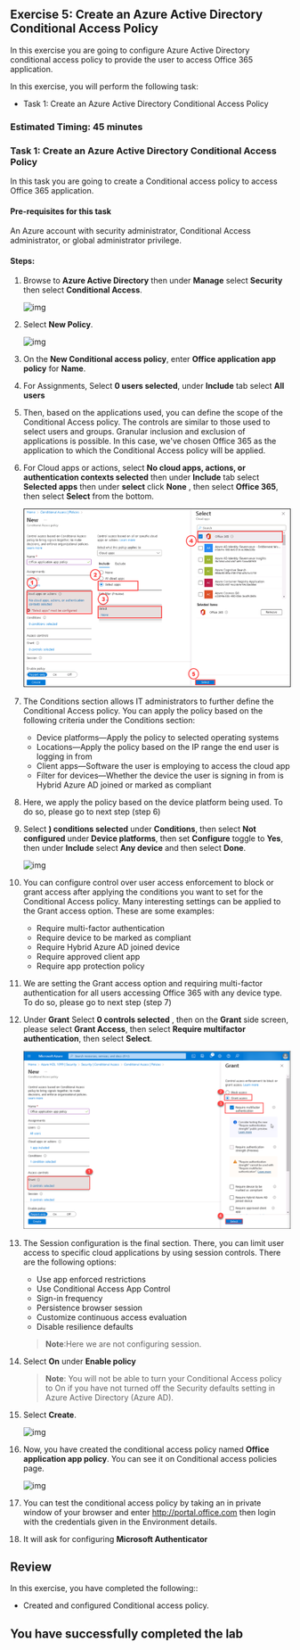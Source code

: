 ## Exercise 5: Create an Azure Active Directory Conditional Access Policy

In this exercise you are going to configure Azure Active Directory conditional access policy to provide the user to access Office 365 application.

In this exercise, you will perform the following task:

+ Task 1: Create an Azure Active Directory Conditional Access Policy

### Estimated Timing: 45 minutes

### Task 1: Create an Azure Active Directory Conditional Access Policy

In this task you are going to create a Conditional access policy to access Office 365 application.

#### Pre-requisites for this task

An Azure account with security administrator, Conditional Access administrator, or global administrator privilege.

#### Steps:

1. Browse to **Azure Active Directory** then under **Manage** select **Security** then select **Conditional Access**.

    ![img](../media/ca1.png)

2. Select **New Policy**.

    ![img](../media/ca2.png)

3. On the **New Conditional access policy**, enter **Office application app policy** for **Name**.

4. For Assignments, Select **0 users selected**, under **Include** tab select **All users**

5. Then, based on the applications used, you can define the scope of the Conditional Access policy. The controls are similar to those used to select users and groups. Granular inclusion and exclusion of applications is possible. In this case, we've chosen Office 365 as the application to which the Conditional Access policy will be applied.

6. For Cloud apps or actions, select **No cloud apps, actions, or authentication contexts selected** then under **Include** tab select **Selected apps** then under **select** click **None** , then select **Office 365**, then select **Select** from the bottom.   

    ![img](../media/cloud.png)

7. The Conditions section allows IT administrators to further define the Conditional Access policy. You can apply the policy based on the following criteria under the  Conditions section:
    + Device platforms—Apply the policy to selected operating systems
    + Locations—Apply the policy based on the IP range the end user is logging in from
    + Client apps—Software the user is employing to access the cloud app
    + Filter for devices—Whether the device the user is signing in from is Hybrid Azure AD joined or marked as compliant

8. Here, we apply the policy based on the device platform being used. To do so, please go to next step (step 6)

9. Select **) conditions selected** under **Conditions**, then select **Not configured** under **Device platforms**, then set **Configure** toggle to **Yes**, then under **Include** select **Any device** and then select **Done**.

    ![img](../media/ca4.png)

10. You can configure control over user access enforcement to block or grant access after applying the conditions you want to set for the Conditional Access policy. Many interesting settings can be applied to the Grant access option. These are some examples:
    + Require multi-factor authentication
    + Require device to be marked as compliant
    + Require Hybrid Azure AD joined device
    + Require approved client app
    + Require app protection policy

11. We are setting the Grant access option and requiring multi-factor authentication for all users accessing Office 365 with any device type. To do so, please go to next step (step 7)

7. Under **Grant** Select **0 controls selected** , then on the **Grant** side screen, please select **Grant Access**, then select **Require multifactor authentication**, then select **Select**.

    ![img](../media/grant.png)

12. The Session configuration is the final section. There, you can limit user access to specific cloud applications by using session controls. There are the following options:
    + Use app enforced restrictions
    + Use Conditional Access App Control
    + Sign-in frequency
    + Persistence browser session
    + Customize continuous access evaluation
    + Disable resilience defaults

    >**Note**:Here we are not configuring session.

13. Select **On** under **Enable policy**

     >**Note**: You will not be able to turn your Conditional Access policy to On if you have not turned off the Security defaults setting in Azure Active Directory (Azure AD).

14. Select **Create**.

    ![img](../media/ca6.png)

15. Now, you have created the conditional access policy named **Office application app policy**. You can see it on Conditional access policies page.

     ![img](../media/ca7.png)

16. You can test the conditional access policy by taking an in private window of your browser and enter http://portal.office.com then login with the credentials given in the Environment details.

17. It will ask for configuring **Microsoft Authenticator**

## Review

In this exercise, you have completed the following::

- Created and configured Conditional access policy. 

## You have successfully completed the lab
